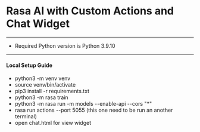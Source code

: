 # Rasa AI with Custom Actions and Chat Widget
---
* Required Python version is Python 3.9.10
---
#### Local Setup Guide
* python3 -m venv venv
* source venv/bin/activate
* pip3 install -r requirements.txt
* python3 -m rasa train
* python3 -m rasa run -m models --enable-api --cors "*"
* rasa run actions --port 5055 (this one need to be run an another terminal)
* open chat.html for view widget
